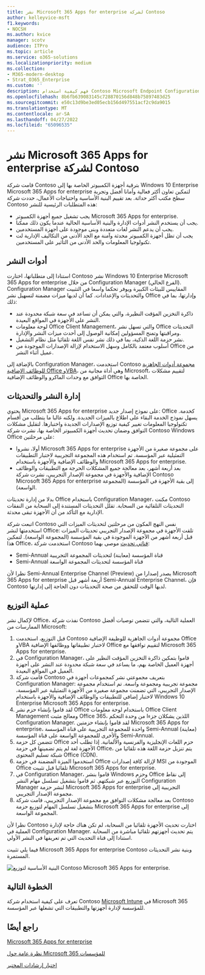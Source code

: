 ```yaml
---
title: نشر Microsoft 365 Apps for enterprise لشركة Contoso
author: kelleyvice-msft
f1.keywords:
- NOCSH
ms.author: kvice
manager: scotv
audience: ITPro
ms.topic: article
ms.service: o365-solutions
ms.localizationpriority: medium
ms.collection:
- M365-modern-desktop
- Strat_O365_Enterprise
ms.custom: ''
description: فهم كيفية استخدام Contoso Microsoft Endpoint Configuration Manager لنشر Microsoft 365 Apps for enterprise.
ms.openlocfilehash: 8b6fb639083145c728870156d848b75897483d25
ms.sourcegitcommit: e50c13d9be3ed05ecb156d497551acf2c9da9015
ms.translationtype: MT
ms.contentlocale: ar-SA
ms.lasthandoff: 04/27/2022
ms.locfileid: "65096535"
---
```

# <a name="microsoft-365-apps-for-enterprise-deployment-for-contoso"></a>نشر Microsoft 365 Apps for enterprise لشركة Contoso

قامت شركة Contoso بترقية أجهزة الكمبيوتر الخاصة بها إلى Windows 10 Enterprise Microsoft 365 Apps for enterprise لتمكين تعاون أكثر فعالية وأمانا أفضل وتجربة سطح مكتب أكثر حداثة. بعد تقييم البنية الأساسية واحتياجات الأعمال، حددت شركة Contoso هذه المتطلبات الرئيسية للنشر:

- يجب تشغيل جميع أجهزة الكمبيوتر Microsoft 365 Apps for enterprise.
- يجب أن يستخدم النشر أدوات الإدارة والبنية الأساسية الحالية عندما يكون ذلك ممكنا.
- يجب أن يدعم النشر لغات متعددة وبنى موجودة على أجهزة المستخدمين.
- يجب أن تظل أجهزة الكمبيوتر محدثة وآمنة مع الحد الأدنى من التكاليف الإدارية لت تكنولوجيا المعلومات والحد الأدنى من التأثير على المستخدمين.

## <a name="deployment-tools"></a>أدوات النشر

استنادا إلى متطلباتها، اختارت Contoso نشر Windows 10 Enterprise Microsoft 365 Apps for enterprise من خلال Configuration Manager (الفرع الحالي). Configuration Manager المقاييس للبيئات الكبيرة ويوفر تحكما واسعا في التثبيت والتحديثات والإعدادات. كما أن لديها ميزات مضمنة لتسهيل نشر Office وإدارتها، بما في ذلك:

- ذاكرة التخزين المؤقت النظيرة، والتي يمكن أن تساعد في سعة شبكة محدودة عند النشر على الأجهزة في المواقع البعيدة.
- لوحة معلومات Office Client Management، والتي تسهل نشر Office التحديثات ومراقبتها وتمنح المسؤولين إمكانية الوصول إلى أحدث ميزات النشر والإدارة.
- نشر حزمة اللغة الذكية، بما في ذلك نشر نفس اللغة تلقائيا مثل نظام التشغيل.
- أسلوب معتمد بالكامل وسهل الاستخدام لإزالة الإصدارات الموجودة من Office من عميل أثناء النشر.

بالإضافة إلى Configuration Manager، استخدمت Contoso [مجموعة أدوات الجاهزية للوظائف الإضافية Office وVBA](/deployoffice/readiness-toolkit-application-compatibility-microsoft-365-apps)، وهي أداة مجانية من Microsoft، لتقييم مشكلات التوافق مع وحدات الماكرو والوظائف الإضافية Office الخاصة بها.

## <a name="managing-deployment-and-updates"></a>إدارة النشر والتحديثات

يحتوي Microsoft 365 Apps for enterprise على نموذج إصدار جديد: Office كخدمة. يسهل نموذج الخدمة البقاء على اطلاع بالميزات الجديدة. ولكنه غالبا ما يتطلب من أقسام تكنولوجيا المعلومات تغيير كيفية توزيع الإصدارات الجديدة واختبارها. لتقليل مشكلات التوافق وضمان تحديث أجهزة الكمبيوتر الخاصة بها، نشرت شركة Contoso Windows Office على مرحلتين:

- أولا، نشروا Microsoft 365 Apps for enterprise على مجموعة صغيرة من الأجهزة التمثيلية عبر المؤسسة. تم استخدام هذه المجموعة التجريبية لاختبار التطبيقات والوظائف الإضافية والأجهزة باستخدام Microsoft 365 Apps for enterprise.
- بعد أربعة أشهر، بعد معالجة جميع المشكلات الحرجة مع التطبيقات والوظائف الإضافية والأجهزة في مجموعة الإصدار التجريبي، نشرت شركة Contoso Microsoft 365 Apps for enterprise إلى بقية الأجهزة في المؤسسة (المجموعة الواسعة).

بدلا من إدارة تحديثات Office باستخدام Configuration Manager، مكنت Contoso التحديثات التلقائية من السحابة. تقلل التحديثات المستندة إلى السحابة من النفقات الإدارية مع التأكد من أن الأجهزة تبقى محدثة.

اتبعت شركة Contoso نفس النهج المكون من مرحلتين لتحديثات الميزات التي استخدمتها لنشر Office: تلقت الأجهزة في مجموعة الإصدار التجريبي تحديثات الميزات قبل أربعة أشهر من الأجهزة الموجودة في بقية المؤسسة (المجموعة الواسعة). لتمكين هذا Office، استخدمت شركة Contoso [قناتي تحديث](/DeployOffice/overview-update-channels) موصى بهما:

- Semi-Annual قناة المؤسسة (معاينة) لتحديثات المجموعة التجريبية
- Semi-Annual قناة المؤسسة لتحديثات المجموعة الواسعة

نظرا لأن Semi-Annual Enterprise Channel (Preview) يصدر إصدارا من Microsoft 365 Apps for enterprise أربعة أشهر قبل Semi-Annual Enterprise Channel، فإن Contoso لديها الوقت للتحقق من صحة التحديثات دون الحاجة إلى إدارتها.

## <a name="deployment-process"></a>عملية التوزيع

لإكمال نشر Office، نفذت شركة Contoso العملية التالية، والتي تتضمن توصيات أفضل الممارسات من Microsoft:

1. قبل التوزيع، استخدمت Contoso مجموعة أدوات الجاهزية للوظيفة الإضافية Office وVBA لاختبار تطبيقاتها ووظائفها الإضافية Office لتقييم توافقها مع Microsoft 365 Apps for enterprise.
1. في Configuration Manager، قاموا بتمكين ذاكرة التخزين المؤقت النظير على أجهزة العميل الخاصة بهم، ما يساعد في سعة شبكة محدودة عند النشر على أجهزة العميل في المواقع البعيدة. 
1. قامت شركة Contoso بتعريف مجموعتي نشر كمجموعات أجهزة في Configuration Manager: مجموعة تجريبية ومجموعة واسعة. تم استخدام مجموعة الإصدار التجريبي، التي تضمنت مجموعة صغيرة من الأجهزة التمثيلية عبر المؤسسة، لاختبار إضافي للتطبيقات والوظائف الإضافية والأجهزة باستخدام Windows 10 Enterprise Microsoft 365 Apps for enterprise.
1. لقد قاموا بإنشاء حزم نشر Office باستخدام لوحة معلومات Office Client Management ومعالج مثبت Office 365، اللذين يشكلان جزءا من وحدة التحكم Configuration Manager. لقد قاموا بإنشاء حزمتين Microsoft 365 Apps for enterprise، واحدة للمجموعة التجريبية على قناة المؤسسة Semi-Annual (معاينة) والأخرى للمجموعة الواسعة على قناة المؤسسة Semi-Annual.
2. تتضمن كل حزمة Office حزم اللغات الإنجليزية والفرنسية والألمانية. إذا تطلب أحد الأجهزة لغة لم يتم تضمينها في حزمة Office، يتم تنزيل حزمة اللغة هذه تلقائيا من شبكة تسليم المحتوى Office (CDN).
3. استخدموا الميزة المضمنة في حزمة Office لإزالة كافة إصدارات MSI الموجودة من Office تلقائيا قبل تثبيت Microsoft 365 Apps for enterprise.
4. في Configuration Manager، قاموا بنشر Windows وحزم Office إلى نقاط التوزيع عبر شبكتهم. ثم قاموا بتشغيل تسلسل مهام النشر Configuration Manager لنشر حزمة Microsoft 365 Apps for enterprise التجريبية إلى مجموعة الإصدار التجريبي.
5. بعد معالجة مشكلات التوافق مع مجموعة الإصدار التجريبي، قامت شركة Contoso بتشغيل تسلسل المهام لتوزيع حزمة Microsoft 365 Apps for enterprise إلى المجموعة الواسعة.

نظرا لأن Contoso اختارت تحديث الأجهزة تلقائيا من السحابة، لم تكن هناك حاجة لإدارة العملية في Configuration Manager. يتم تحديث أجهزتهم تلقائيا مباشرة من السحابة استنادا إلى قناة التحديث التي تم تعريفها في النشر الأولي.

فيما يلي تثبيت Microsoft 365 Apps for enterprise Contoso وبنية نشر التحديثات المستمرة.

![البنية الأساسية لتوزيع Contoso Microsoft 365 Apps for enterprise.](../media/contoso-o365pp/contoso-o365pp-fig1.png)
 
## <a name="next-step"></a>الخطوة التالية

تعرف على كيفية استخدام شركة Contoso [Microsoft Intune](contoso-mdm.md) في Microsoft 365 للمؤسسة لإدارة أجهزتها والتطبيقات التي تشغلها عبر المؤسسة.

## <a name="see-also"></a>راجع أيضًا

[Microsoft 365 Apps for enterprise](/deployoffice/deployment-guide-microsoft-365-apps)

[نظرة عامة حول Microsoft 365 للمؤسسات](microsoft-365-overview.md)

[اختبار إرشادات المختبر](m365-enterprise-test-lab-guides.md)